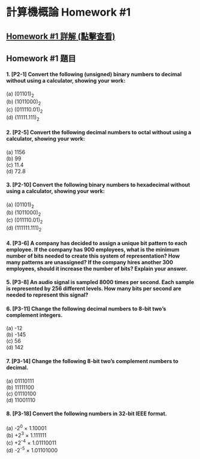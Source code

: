 # 計算機概論 Homework #1

## [Homework #1 詳解 (點擊查看)](/Homework/ans/hw1_ans.pdf)

## Homework #1 題目

#### 1.	[P2-1] Convert the following (unsigned) binary numbers to decimal without using a calculator, showing your work:
(a)	(01101)<sub>2</sub>  
(b)	(1011000)<sub>2</sub>  
(c)	(011110.01)<sub>2</sub>  
(d)	(11111.111)<sub>2</sub>

#### 2.	[P2-5] Convert the following decimal numbers to octal without using a calculator, showing your work:
(a)	1156  
(b)	99  
(c)	11.4  
(d)	72.8

#### 3. [P2-10] Convert the following binary numbers to hexadecimal without using a calculator, showing your work:
(a)	(01101)<sub>2</sub>  
(b)	(1011000)<sub>2</sub>  
(c)	(011110.01)<sub>2</sub>  
(d)	(111111.111)<sub>2</sub>

#### 4.	[P3-6] A company has decided to assign a unique bit pattern to each employee. If the company has 900 employees, what is the minimum number of bits needed to create this system of representation? How many patterns are unassigned? If the company hires another 300 employees, should it increase the number of bits? Explain your answer.

#### 5.	[P3-8] An audio signal is sampled 8000 times per second. Each sample is represented by 256 different levels. How many bits per second are needed to represent this signal?

#### 6.	[P3-11] Change the following decimal numbers to 8-bit two’s complement integers.
(a)	-12  
(b)	-145  
(c)	56  
(d)	142

#### 7.	[P3-14] Change the following 8-bit two’s complement numbers to decimal.
(a)	01110111  
(b)	11111100  
(c)	01110100  
(d)	11001110

#### 8.	[P3-18] Convert the following numbers in 32-bit IEEE format.
(a)	-2<sup>0</sup> &times; 1.10001  
(b)	+2<sup>3</sup> &times; 1.111111  
(c)	+2<sup>-4</sup> &times; 1.01110011  
(d)	-2<sup>-5</sup> &times; 1.01101000
